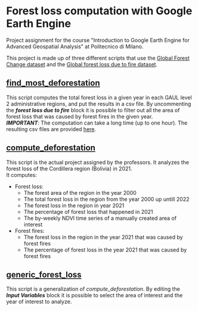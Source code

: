 # Forest loss computation with Google Earth Engine
Project assignment for the course "Introduction to Google Earth Engine for Advanced Geospatial Analysis" at Politecnico di Milano.

This project is made up of three different scripts that use the [Global Forest Change dataset](https://data.globalforestwatch.org/documents/a400422d410b4c158f499b5dbf7a7c66/explore) and the [Global forest loss due to fire dataset](https://glad.umd.edu/dataset/Fire_GFL).

## [find_most_deforestation](https://code.earthengine.google.com/78312fa0c5709f37baec3de396a14477)
This script computes the total forest loss in a given year in each GAUL level 2 administrative regions, and put the results in a csv file.
By uncommenting the ***forest loss due to fire*** block it is possible to filter out all the area of forest loss that was caused by forest fires in the given year.<br>
***IMPORTANT***: The computation can take a long time (up to one hour). The resulting csv files are provided [here](https://drive.google.com/drive/folders/1alsSYysCae-tJgjywH0W4GaTEZpN68mr?usp=sharing).

## [compute_deforestation](https://code.earthengine.google.com/8a2e226cddf49c092b171f991aec8aed)
This script is the actual project assigned by the professors. It analyzes the forest loss of the Cordillera region (Bolivia) in 2021.<br>
It computes:
- Forest loss:
  - The forest area of the region in the year 2000
  - The total forest loss in the region from the year 2000 up untill 2022
  - The forest loss in the region in year 2021
  - The percentage of forest loss that happened in 2021
  - The by-weekly NDVI time series of a manually created area of interest
- Forest fires:
  - The forest loss in the region in the year 2021 that was caused by forest fires
  - The percentage of forest loss in the year 2021 that was caused by forest fires

## [generic_forest_loss](https://code.earthengine.google.com/c0713001f5ecf93b82ca3ae48a397e9e)
This script is a generalization of _compute_deforestation_. 
By editing the ***Input Variables*** block it is possible to select the area of interest and the year of interest to analyze.
